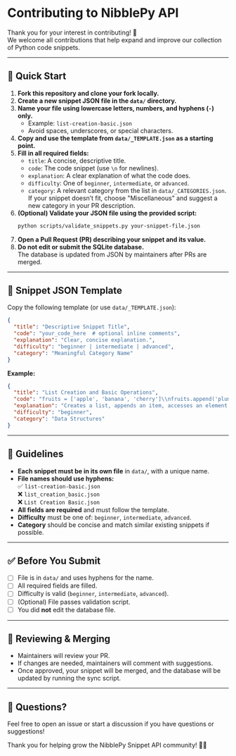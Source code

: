 # Contributing to NibblePy API

Thank you for your interest in contributing! 🎉  
We welcome all contributions that help expand and improve our collection of Python code snippets.

---

## 🚀 Quick Start

1. **Fork this repository and clone your fork locally.**
2. **Create a new snippet JSON file in the `data/` directory.**
3. **Name your file using lowercase letters, numbers, and hyphens (`-`) only.**
   - Example: `list-creation-basic.json`
   - Avoid spaces, underscores, or special characters.
4. **Copy and use the template from `data/_TEMPLATE.json` as a starting point.**
5. **Fill in all required fields:**
   - `title`: A concise, descriptive title.
   - `code`: The code snippet (use `\n` for newlines).
   - `explanation`: A clear explanation of what the code does.
   - `difficulty`: One of `beginner`, `intermediate`, or `advanced`.
   - `category`: A relevant category from the list in `data/_CATEGORIES.json`. If your snippet doesn’t fit, choose "Miscellaneous" and suggest a new category in your PR description.
6. **(Optional) Validate your JSON file using the provided script:**
   ```sh
   python scripts/validate_snippets.py your-snippet-file.json
   ```
7. **Open a Pull Request (PR) describing your snippet and its value.**
8. **Do not edit or submit the SQLite database.**  
   The database is updated from JSON by maintainers after PRs are merged.

---

## 📄 Snippet JSON Template

Copy the following template (or use `data/_TEMPLATE.json`):

```json
{
  "title": "Descriptive Snippet Title",
  "code": "your_code_here  # optional inline comments",
  "explanation": "Clear, concise explanation.",
  "difficulty": "beginner | intermediate | advanced",
  "category": "Meaningful Category Name"
}
```

**Example:**

```json
{
  "title": "List Creation and Basic Operations",
  "code": "fruits = ['apple', 'banana', 'cherry']\\nfruits.append('plum')\\nprint(fruits[1])\\nfruits.remove('apple')\\nfruits.sort(reverse=True)",
  "explanation": "Creates a list, appends an item, accesses an element by index, removes an item, and sorts the list in descending order.",
  "difficulty": "beginner",
  "category": "Data Structures"
}
```

---

## 📝 Guidelines

- **Each snippet must be in its own file** in `data/`, with a unique name.
- **File names should use hyphens:**  
  ✅ `list-creation-basic.json`  
  ❌ `list_creation_basic.json`  
  ❌ `List Creation Basic.json`
- **All fields are required** and must follow the template.
- **Difficulty** must be one of: `beginner`, `intermediate`, `advanced`.
- **Category** should be concise and match similar existing snippets if possible.

---

## ✅ Before You Submit

- [ ] File is in `data/` and uses hyphens for the name.
- [ ] All required fields are filled.
- [ ] Difficulty is valid (`beginner`, `intermediate`, `advanced`).
- [ ] (Optional) File passes validation script.
- [ ] You did **not** edit the database file.

---

## 🔎 Reviewing & Merging

- Maintainers will review your PR.
- If changes are needed, maintainers will comment with suggestions.
- Once approved, your snippet will be merged, and the database will be updated by running the sync script.

---

## 💬 Questions?

Feel free to open an issue or start a discussion if you have questions or suggestions!

Thank you for helping grow the NibblePy Snippet API community! 🚀🐍